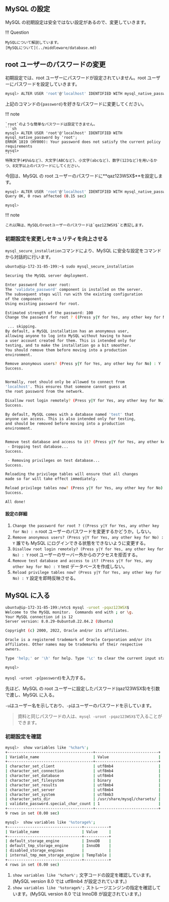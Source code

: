 ## MySQL の設定

MySQL の初期設定は安全ではない設定があるので、変更していきます。

!!! Question

    MySQLについて解説しています。
    [MySQLについて](../middleware/database.md)

## root ユーザーのパスワードの変更

初期設定では、root ユーザーにパスワードが設定されていません。root ユーザーにパスワードを設定していきます。

```sh
mysql> ALTER USER 'root'@'localhost' IDENTIFIED WITH mysql_native_password by '{password}';
```

上記のコマンドの`{password}`を好きなパスワードに変更してください。

!!! note

    `root`のような簡単なパスワードは設定できません。
    ```sh
    mysql> ALTER USER 'root'@'localhost' IDENTIFIED WITH mysql_native_password by 'root';
    ERROR 1819 (HY000): Your password does not satisfy the current policy requirements
    mysql>
    ```
    特殊文字(#$%&など)、大文字(ABCなど)、小文字(abcなど)、数字(123など)を用いるかつ、8文字以上のパスワードにしてください。

今回は、MySQL の root ユーザーのパスワードに**qaz123WSX$**を設定します。

```sh
mysql> ALTER USER 'root'@'localhost' IDENTIFIED WITH mysql_native_password by 'qaz123WSX$';
Query OK, 0 rows affected (0.15 sec)

mysql>
```

!!! note

    これ以降は、MySQLのrootユーザーのパスワードは`qaz123WSX$`と表記します。

### 初期設定を変更しセキュリティを向上させる

`mysql_secure_installation`コマンドにより、MySQL に安全な設定をコマンドから対話的に行います。

```sh
ubuntu@ip-172-31-85-199:~$ sudo mysql_secure_installation

Securing the MySQL server deployment.

Enter password for user root:
The 'validate_password' component is installed on the server.
The subsequent steps will run with the existing configuration
of the component.
Using existing password for root.

Estimated strength of the password: 100
Change the password for root ? ((Press y|Y for Yes, any other key for No) : n

 ... skipping.
By default, a MySQL installation has an anonymous user,
allowing anyone to log into MySQL without having to have
a user account created for them. This is intended only for
testing, and to make the installation go a bit smoother.
You should remove them before moving into a production
environment.

Remove anonymous users? (Press y|Y for Yes, any other key for No) : Y
Success.


Normally, root should only be allowed to connect from
'localhost'. This ensures that someone cannot guess at
the root password from the network.

Disallow root login remotely? (Press y|Y for Yes, any other key for No) : Y
Success.

By default, MySQL comes with a database named 'test' that
anyone can access. This is also intended only for testing,
and should be removed before moving into a production
environment.


Remove test database and access to it? (Press y|Y for Yes, any other key for No) : Y
 - Dropping test database...
Success.

 - Removing privileges on test database...
Success.

Reloading the privilege tables will ensure that all changes
made so far will take effect immediately.

Reload privilege tables now? (Press y|Y for Yes, any other key for No) : Y
Success.

All done!
```

#### 設定の詳細

1. `Change the password for root ? ((Press y|Y for Yes, any other key for No) : n`
   root ユーザーのパスワードを変更するかどうか。しない。
2. `Remove anonymous users? (Press y|Y for Yes, any other key for No) : Y`
   誰でも MySQL にログインできる状態をできないように変更する。
3. `Disallow root login remotely? (Press y|Y for Yes, any other key for No) : Y`
   root ユーザーのサーバー外からのアクセスを拒否する。
4. `Remove test database and access to it? (Press y|Y for Yes, any other key for No) : Y`
   test データベースを作成しない。
5. `Reload privilege tables now? (Press y|Y for Yes, any other key for No) : Y`
   設定を即時反映させる。

## MySQL に入る

```sh
ubuntu@ip-172-31-85-199:/etc$ mysql -uroot -pqaz123WSX$
Welcome to the MySQL monitor.  Commands end with ; or \g.
Your MySQL connection id is 12
Server version: 8.0.29-0ubuntu0.22.04.2 (Ubuntu)

Copyright (c) 2000, 2022, Oracle and/or its affiliates.

Oracle is a registered trademark of Oracle Corporation and/or its
affiliates. Other names may be trademarks of their respective
owners.

Type 'help;' or '\h' for help. Type '\c' to clear the current input statement.

mysql>
```

`mysql -uroot -p{password}`を入力する。

先ほど、MySQL の root ユーザーに設定したパスワード(qaz123WSX$)を引数で渡し、MySQL に入る。

`-u`はユーザー名を示しており、`-p`はユーザーのパスワードを示しています。

> 資料と同じパスワードの人は、`mysql -uroot -pqaz123WSX$`で入ることができます。

### 初期設定を確認

```sh
mysql>  show variables like '%char%';
+--------------------------------------+----------------------------+
| Variable_name                        | Value                      |
+--------------------------------------+----------------------------+
| character_set_client                 | utf8mb4                    |
| character_set_connection             | utf8mb4                    |
| character_set_database               | utf8mb4                    |
| character_set_filesystem             | binary                     |
| character_set_results                | utf8mb4                    |
| character_set_server                 | utf8mb4                    |
| character_set_system                 | utf8mb3                    |
| character_sets_dir                   | /usr/share/mysql/charsets/ |
| validate_password.special_char_count | 1                          |
+--------------------------------------+----------------------------+
9 rows in set (0.00 sec)

mysql>  show variables like '%storage%';
+---------------------------------+-----------+
| Variable_name                   | Value     |
+---------------------------------+-----------+
| default_storage_engine          | InnoDB    |
| default_tmp_storage_engine      | InnoDB    |
| disabled_storage_engines        |           |
| internal_tmp_mem_storage_engine | TempTable |
+---------------------------------+-----------+
4 rows in set (0.00 sec)
```

1. `show variables like '%char%';`
   文字コードの設定を確認しています。(MySQL version 8.0 では utf8mb4 が設定されています。)
2. `show variables like '%storage%';`
   ストレージエンジンの指定を確認しています。(MySQL version 8.0 では InnoDB が設定されています。)
